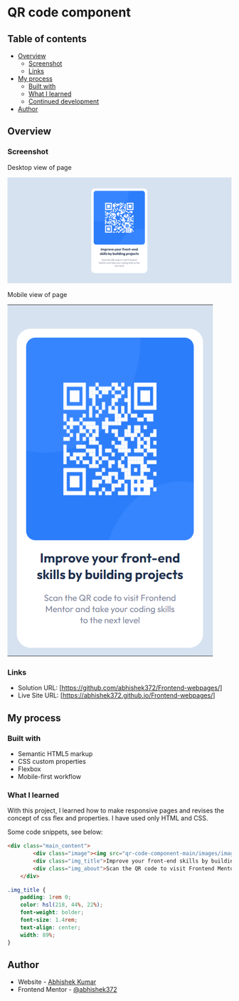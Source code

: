 # QR code component

<!-- This is a solution to the [QR code component challenge on Frontend Mentor](https://www.frontendmentor.io/challenges/qr-code-component-iux_sIO_H). Frontend Mentor challenges help us to improve coding skills by building realistic projects. 
 -->
 
## Table of contents

- [Overview](#overview)
  - [Screenshot](#screenshot)
  - [Links](#links)
- [My process](#my-process)
  - [Built with](#built-with)
  - [What I learned](#what-i-learned)
  - [Continued development](#continued-development)
- [Author](#author)


## Overview

### Screenshot

Desktop view of page

![Design preview for the QR code component coding challenge](./previews/desktop_preview.png)


Mobile view of page

![Design preview for the QR code component coding challenge](./previews/mobile_preview.png)


### Links

- Solution URL: [https://github.com/abhishek372/Frontend-webpages/]
- Live Site URL: [https://abhishek372.github.io/Frontend-webpages/]

## My process

### Built with

- Semantic HTML5 markup
- CSS custom properties
- Flexbox
- Mobile-first workflow

### What I learned

With this project, I learned how to make responsive pages and revises the concept of css flex and properties. I have used only HTML and CSS.

Some code snippets, see below:

```html
<div class="main_content">
        <div class="image"><img src="qr-code-component-main/images/image-qr-code.png"></div>
        <div class="img_title">Improve your front-end skills by building projects</div>
        <div class="img_about">Scan the QR code to visit Frontend Mentor and take your coding skills to the next level</div>
    </div>
```
```css
.img_title {
    padding: 1rem 0;
    color: hsl(218, 44%, 22%);
    font-weight: bolder;
    font-size: 1.4rem;
    text-align: center;
    width: 89%;
}
```

## Author

- Website - [Abhishek Kumar](https://abhishek372.github.io/Frontend-webpages/)
- Frontend Mentor - [@abhishek372](https://www.frontendmentor.io/profile/abhishek372)
